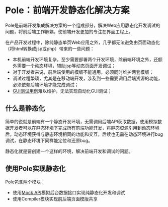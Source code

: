 Pole：前端开发静态化解决方案
============================
Pole是前端开发集成解决方案的一个组成部分，解决Web应用静态化开发调试的问题，将前后端工作解耦，使前端开发更加的专注在界面工程上。

在产品开发过程中，除纯静态单页Web应用之外，几乎都无法避免由页面动态化（将html转换成jsp或php）带来的一些问题：
* 本机前端开发环境复杂，至少需要部署两个开发环境，除前端环境之外，还额外需要一个动态环境，辅助jsp等动态页面开发调试；
* 对于开发者来说，前后端使用的模版不能通用，必须同时维护两套模版；
* 调试过程繁琐，尤其是在移动端开发，涉及到一些需要调用后端资源的功能，必须依赖后端环境才能完成调试；
* [GUI测试用例](http://baike.baidu.com/view/5131653.htm)难以维护，无法实现自动化GUI测试；

什么是静态化
------------
简单的说就是前端有一个静态开发环境，无需调用后端API获取数据，使用模拟数据开发者可以在静态环境下完成所有前端功能开发，将静态资源引用到动态环境后，动态环境获得与静态环境相同的功能和交互，后续也无需在动态环境进行bug调试，在静态环境下同样能定位和还原bug。

静态化就是要创建一个这样的环境，解决前端开发和调试的问题。

使用Pole实现静态化
------------------
Pole包含两个模块：
* 使用[Mock API](https://github.com/polejs/pole-mock)模拟后台数据接口实现纯静态化开发和调试
* 使用Compiler模块实现前后端页面模版共享

